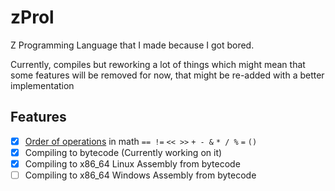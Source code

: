 # zProl

Z Programming Language that I made because I got bored.

Currently, compiles but reworking a lot of things which might mean that some features will be removed for now, that might be re-added with a better implementation

## Features
 - [X] [Order of operations](https://en.wikipedia.org/wiki/Order_of_operations#Programming_languages) in math `== !=` `<< >>` `+ - &` `* / %` `=` `()`
 - [X] Compiling to bytecode (Currently working on it)
 - [X] Compiling to x86_64 Linux Assembly from bytecode
 - [ ] Compiling to x86_64 Windows Assembly from bytecode